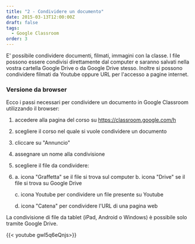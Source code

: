 ```yaml
---
title: "2 - Condividere un documento"
date: 2015-03-13T12:00:00Z
draft: false
tags:
  - Google Classroom
order: 3
---
```


E' possibile condividere documenti, filmati, immagini con la classe. I file possono essere condivisi direttamente dal computer e saranno salvati nella vostra cartella Google Drive o da Google Drive stesso. Inoltre si possono condividere filmati da Youtube oppure URL per l'accesso a pagine internet.

### Versione da browser

Ecco i passi necessari per condividere un documento in Google Classroom utilizzando il browser:

1. accedere alla pagina del corso su <https://classroom.google.com/h>

2. scegliere il corso nel quale si vuole condividere un documento

3. cliccare su "Annuncio"

4. assegnare un nome alla condivisione

5. scegliere il file da condividere:

6.
    a. icona "Graffetta" se il file si trova sul computer
    b. icona "Drive" se il file si trova su Google Drive

    c. icona Youtube per condividere un file presente su Youtube

    d. icona "Catena" per condividere l'URL di una pagina web

La condivisione di file da tablet (iPad, Android o Windows) è possibile solo tramite Google Drive.

{{< youtube gwl5q6eQnjs>}}
